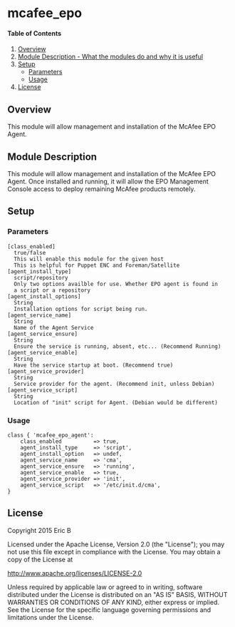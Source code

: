 # mcafee_epo

#### Table of Contents

1. [Overview](#overview)
2. [Module Description - What the modules do and why it is useful](#module-description)
3. [Setup](#setup)
    * [Parameters](#parameters)
    * [Usage](#usage)
4. [License](#license)

## Overview

This module will allow management and installation of the McAfee EPO Agent.

## Module Description

This module will allow management and installation of the McAfee EPO Agent. Once installed and running, it will allow the EPO Management Console access to deploy remaining McAfee products remotely.

## Setup
### Parameters

```
[class_enabled]
  true/false
  This will enable this module for the given host
  This is helpful for Puppet ENC and Foreman/Satellite
[agent_install_type]
  script/repository
  Only two options availble for use. Whether EPO agent is found in
  a script or a repository
[agent_install_options]
  String
  Installation options for script being run.
[agent_service_name]
  String
  Name of the Agent Service
[agent_service_ensure]
  String
  Ensure the service is running, absent, etc... (Recommend Running)
[agent_service_enable]
  String
  Have the service startup at boot. (Recommend true)
[agent_service_provider]
  String
  Service provider for the agent. (Recommend init, unless Debian)
[agent_service_script]
  String
  Location of "init" script for Agent. (Debian would be different)
```

### Usage

```puppet
class { 'mcafee_epo_agent':
    class_enabled          => true,
    agent_install_type     => 'script',
    agent_install_option   => undef,
    agent_service_name     => 'cma',
    agent_service_ensure   => 'running',
    agent_service_enable   => true,
    agent_service_provider => 'init',
    agent_service_script   => '/etc/init.d/cma',
}
```


## License

Copyright 2015 Eric B

Licensed under the Apache License, Version 2.0 (the "License"); you may not use this file except in compliance with the License. You may obtain a copy of the License at

http://www.apache.org/licenses/LICENSE-2.0

Unless required by applicable law or agreed to in writing, software distributed under the License is distributed on an "AS IS" BASIS, WITHOUT WARRANTIES OR CONDITIONS OF ANY KIND, either express or implied. See the License for the specific language governing permissions and limitations under the License.
